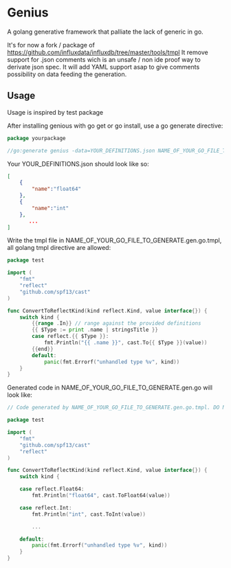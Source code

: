 # Genius

A golang generative framework that palliate the lack of generic in go.

It's for now a fork / package of https://github.com/influxdata/influxdb/tree/master/tools/tmpl 
It remove support for .json comments wich is an unsafe / non ide proof way to derivate json spec.
It will add YAML support asap to give comments possibility on data feeding the generation.

## Usage

Usage is inspired by test package

After installing genious with go get or go install, use a go generate directive:
```go
package yourpackage

//go:generate genius -data=YOUR_DEFINITIONS.json NAME_OF_YOUR_GO_FILE_TO_GENERATE.gen.go.tmpl
```

Your YOUR_DEFINITIONS.json should look like so:
```json
[
	{
		"name":"float64"
	},
	{
		"name":"int"
	},
       ...
]
```

Write the tmpl file in NAME_OF_YOUR_GO_FILE_TO_GENERATE.gen.go.tmpl, all golang tmpl directive are allowed:

```go
package test

import (
	"fmt"
	"reflect"
	"github.com/spf13/cast"
)

func ConvertToReflectKind(kind reflect.Kind, value interface{}) {
	switch kind {
		{{range .In}} // range against the provided definitions
		{{ $Type := print .name | stringsTitle }}
		case reflect.{{ $Type }}:
			fmt.Println("{{ .name }}", cast.To{{ $Type }}(value))
		{{end}}
		default:
			panic(fmt.Errorf("unhandled type %v", kind))
	}
}
```
Generated code in NAME_OF_YOUR_GO_FILE_TO_GENERATE.gen.go will look like:
```go
// Code generated by NAME_OF_YOUR_GO_FILE_TO_GENERATE.gen.go.tmpl. DO NOT EDIT.

package test

import (
	"fmt"
	"github.com/spf13/cast"
	"reflect"
)

func ConvertToReflectKind(kind reflect.Kind, value interface{}) {
	switch kind {

	case reflect.Float64:
		fmt.Println("float64", cast.ToFloat64(value))

	case reflect.Int:
		fmt.Println("int", cast.ToInt(value))

        ...

	default:
		panic(fmt.Errorf("unhandled type %v", kind))
	}
}
```

